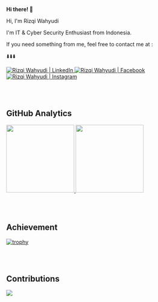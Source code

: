 <b> Hi there! 👋 </b>

<p>  Hi, I'm Rizqi Wahyudi </p>
  <p> I'm IT & Cyber Security Enthusiast from Indonesia.</p>
    <p> If you need something from me, feel free to contact me at : </p>
      <p> ⬇️⬇️⬇️ </p>

<a href="https://www.linkedin.com/in/rizqi-wahyudi57">
  <img src="https://img.shields.io/badge/LinkedIn-%230077B5.svg?&style=flat-square&logo=linkedin&logoColor=white" alt="Rizqi Wahyudi | LinkedIn" target="_blank">
</a>

<a href="https://www.facebook.com/yudi.ispersija">
  <img src="https://img.shields.io/badge/Facebook-%231877F2.svg?&style=flat-square&logo=facebook&logoColor=white" alt="Rizqi Wahyudi | Facebook" target="_blank">
</a>

<a href="https://www.instagram.com/rizqi_wahyudi.57/">
  <img src="https://img.shields.io/badge/Instagram-%23E4405F.svg?&style=flat-square&logo=instagram&logoColor=white" alt="Rizqi Wahyudi | Instagram" target="_blank">
</a>

<br> <br>
<!-- ![GitHub stats](https://github-readme-stats.vercel.app/api?username=rizqiwahyudi&count_private=true&show_icons=true&include_all_commits=true&theme=material-palenight) -->
## GitHub Analytics

<p align="left">
<a href="https://github.com/rizqiwahyudi">
  <img height="180em" src="https://github-readme-stats-eight-theta.vercel.app/api?username=rizqiwahyudi&show_icons=true&theme=material-palenight&include_all_commits=true&count_private=true"/>
  <img height="180em" src="https://github-readme-stats-eight-theta.vercel.app/api/top-langs/?username=rizqiwahyudi&layout=compact&langs_count=8&theme=material-palenight"/>
</a>
</p>

<br><br>
## Achievement

[![trophy](https://github-profile-trophy.vercel.app/?username=rizqiwahyudi&theme=juicyfresh&no-bg=false)](https://github.com/rizqiwahyudi)

<br/><br/>
## Contributions

<img src="https://activity-graph.herokuapp.com/graph?username=rizqiwahyudi&theme=xcode&area=true" />
